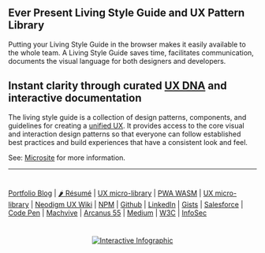
## Ever Present Living Style Guide and UX Pattern Library

Putting your Living Style Guide in the browser makes it easily available to the whole team. A Living Style Guide saves time, facilitates communication, documents the visual language for both designers and developers.

## Instant clarity through curated [UX DNA](https://www.thescottkrause.com/categories/ux/) and interactive documentation

The living style guide is a collection of design patterns, components, and guidelines for creating a [unified UX](https://www.thescottkrause.com/emerging_tech/ux-usability-heuristics/). It provides access to the core visual and interaction design patterns so that everyone can follow established best practices and build experiences that have a consistent look and feel.

See: [Microsite](https://www.thescottkrause.com/utils/neodigm55-mobile-resizer/?vp=t&uri=https://neodigm.github.io/ever-present-living-style-guide-site/) for more information.

---
#
[Portfolio Blog](https://www.theScottKrause.com) |
[🌶️ Résumé](https://thescottkrause.com/Arcanus_Scott_C_Krause_2023.pdf) |
[UX micro-library](https://thescottkrause.com/emerging_tech/neodigm55_ux_library/) |
[PWA WASM](https://www.thescottkrause.com/emerging_tech/curated-pwa-links/) |
[UX micro-library](https://thescottkrause.com/emerging_tech/neodigm55_ux_library/) |
[Neodigm UX Wiki](https://github.com/arcanus55/neodigm55/wiki/Cheat-Sheet) | 
[NPM](https://www.npmjs.com/~neodigm) |
[Github](https://github.com/neodigm) |
[LinkedIn](https://www.linkedin.com/in/neodigm555/) |
[Gists](https://gist.github.com/neodigm?direction=asc&sort=created) |
[Salesforce](https://trailblazer.me/id/skrause) |
[Code Pen](https://codepen.io/neodigm24) |
[Machvive](https://www.machfivemarketing.com/accelerators/google_analytics_ga4_migration/) |
[Arcanus 55](https://www.arcanus55.com/?trusted55=A55PV2) |
[Medium](https://medium.com/@neo5ive/accessibility-%EF%B8%8F-ecommerce-552d4d35cd66) |
[W3C](https://www.w3.org/users/123844) |
[InfoSec](https://arcanus55.medium.com/offline-vs-cloud-password-managers-51b1fbebe301)
#

<p align="center">
  <a target="_blank" href="https://www.thescottkrause.com">
    <img src="https://neodigm.github.io/pan-fried-monkey-fisticuffs/thescottkrause_contact_card.png" title="UX PWA TypeScript ⚡ WASM ✨ Vue.js 🍭 ThreeJS 🌶️ HTMLX" alt="Interactive Infographic">
  </a>
</p>

